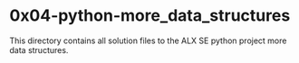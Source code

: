 # 0x04-python-more_data_structures

This directory contains all solution files to the ALX SE python project more data structures.
